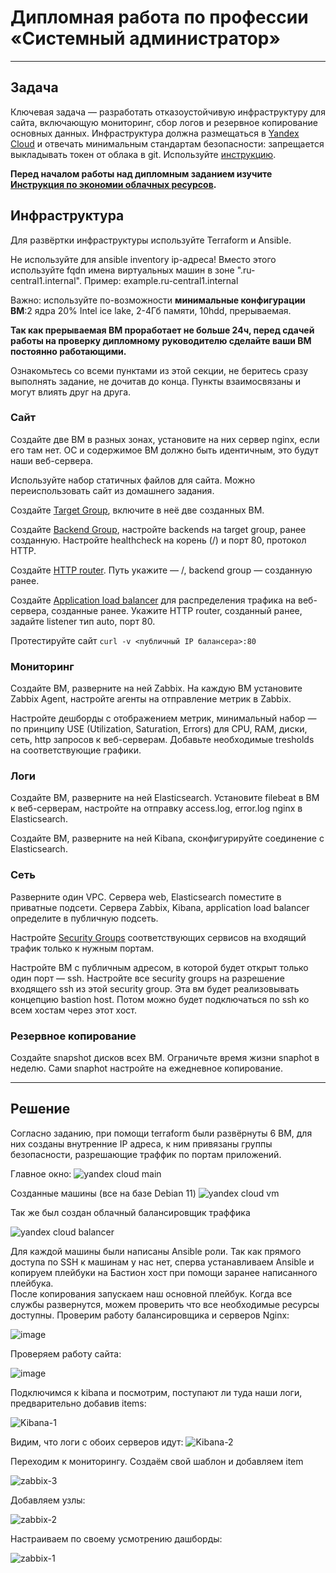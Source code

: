 # Дипломная работа по профессии «Системный администратор»

---------

## Задача
Ключевая задача — разработать отказоустойчивую инфраструктуру для сайта, включающую мониторинг, сбор логов и резервное копирование основных данных. Инфраструктура должна размещаться в [Yandex Cloud](https://cloud.yandex.com/) и отвечать минимальным стандартам безопасности: запрещается выкладывать токен от облака в git. Используйте [инструкцию](https://cloud.yandex.ru/docs/tutorials/infrastructure-management/terraform-quickstart#get-credentials).

**Перед началом работы над дипломным заданием изучите [Инструкция по экономии облачных ресурсов](https://github.com/netology-code/devops-materials/blob/master/cloudwork.MD).**

## Инфраструктура
Для развёртки инфраструктуры используйте Terraform и Ansible.  

Не используйте для ansible inventory ip-адреса! Вместо этого используйте fqdn имена виртуальных машин в зоне ".ru-central1.internal". Пример: example.ru-central1.internal  

Важно: используйте по-возможности **минимальные конфигурации ВМ**:2 ядра 20% Intel ice lake, 2-4Гб памяти, 10hdd, прерываемая. 

**Так как прерываемая ВМ проработает не больше 24ч, перед сдачей работы на проверку дипломному руководителю сделайте ваши ВМ постоянно работающими.**

Ознакомьтесь со всеми пунктами из этой секции, не беритесь сразу выполнять задание, не дочитав до конца. Пункты взаимосвязаны и могут влиять друг на друга.

### Сайт
Создайте две ВМ в разных зонах, установите на них сервер nginx, если его там нет. ОС и содержимое ВМ должно быть идентичным, это будут наши веб-сервера.

Используйте набор статичных файлов для сайта. Можно переиспользовать сайт из домашнего задания.

Создайте [Target Group](https://cloud.yandex.com/docs/application-load-balancer/concepts/target-group), включите в неё две созданных ВМ.

Создайте [Backend Group](https://cloud.yandex.com/docs/application-load-balancer/concepts/backend-group), настройте backends на target group, ранее созданную. Настройте healthcheck на корень (/) и порт 80, протокол HTTP.

Создайте [HTTP router](https://cloud.yandex.com/docs/application-load-balancer/concepts/http-router). Путь укажите — /, backend group — созданную ранее.

Создайте [Application load balancer](https://cloud.yandex.com/en/docs/application-load-balancer/) для распределения трафика на веб-сервера, созданные ранее. Укажите HTTP router, созданный ранее, задайте listener тип auto, порт 80.

Протестируйте сайт
`curl -v <публичный IP балансера>:80` 

### Мониторинг
Создайте ВМ, разверните на ней Zabbix. На каждую ВМ установите Zabbix Agent, настройте агенты на отправление метрик в Zabbix. 

Настройте дешборды с отображением метрик, минимальный набор — по принципу USE (Utilization, Saturation, Errors) для CPU, RAM, диски, сеть, http запросов к веб-серверам. Добавьте необходимые tresholds на соответствующие графики.

### Логи
Cоздайте ВМ, разверните на ней Elasticsearch. Установите filebeat в ВМ к веб-серверам, настройте на отправку access.log, error.log nginx в Elasticsearch.

Создайте ВМ, разверните на ней Kibana, сконфигурируйте соединение с Elasticsearch.

### Сеть
Разверните один VPC. Сервера web, Elasticsearch поместите в приватные подсети. Сервера Zabbix, Kibana, application load balancer определите в публичную подсеть.

Настройте [Security Groups](https://cloud.yandex.com/docs/vpc/concepts/security-groups) соответствующих сервисов на входящий трафик только к нужным портам.

Настройте ВМ с публичным адресом, в которой будет открыт только один порт — ssh. Настройте все security groups на разрешение входящего ssh из этой security group. Эта вм будет реализовывать концепцию bastion host. Потом можно будет подключаться по ssh ко всем хостам через этот хост.

### Резервное копирование
Создайте snapshot дисков всех ВМ. Ограничьте время жизни snaphot в неделю. Сами snaphot настройте на ежедневное копирование.


---------

## Решение

Согласно заданию, при помощи terraform были развёрнуты 6 ВМ, для них созданы внутренние IP адреса, к ним привязаны группы безопасности, разрешающие траффик по портам приложений.

Главное окно:
![yandex cloud main](https://github.com/SKA1010/Diplom_netology_sysadmin/assets/125235217/bc68fcd2-54bf-4390-a761-f90be2f4eb6a)

Созданные машины (все на базе Debian 11)
![yandex cloud vm](https://github.com/SKA1010/Diplom_netology_sysadmin/assets/125235217/b6a497fa-b9cc-48f0-90d0-df73e425bc52)

Так же был создан облачный балансировщик траффика

![yandex cloud balancer](https://github.com/SKA1010/Diplom_netology_sysadmin/assets/125235217/e1475f3b-dc2d-449a-9f6c-373419ee9071)

Для каждой машины были написаны Ansible роли. Так как прямого доступа по SSH к машинам у нас нет, сперва устанавливаем Ansible и копируем плейбуки на Бастион хост при помощи заранее написанного плейбука.  
После копирования запускаем наш основной плейбук. Когда все службы развернутся, можем проверить что все необходимые ресурсы доступны.
Проверим работу балансировщика и серверов Nginx:

![image](https://github.com/SKA1010/Diplom_netology_sysadmin/assets/125235217/d7698a15-3a98-4286-8294-d589c665be5a)

Проверяем работу сайта:

![image](https://github.com/SKA1010/Diplom_netology_sysadmin/assets/125235217/d43bd23a-8d80-4720-88fb-23e14a6b0798)

Подключимся к kibana и посмотрим, поступают ли туда наши логи, предварительно добавив items:

![Kibana-1](https://github.com/SKA1010/Diplom_netology_sysadmin/assets/125235217/aaa7b3fd-db5b-4fb9-b2e4-88a07d650304)

Видим, что логи с обоих серверов идут:
![Kibana-2](https://github.com/SKA1010/Diplom_netology_sysadmin/assets/125235217/02485e8b-cae2-472e-b1c9-d07cbc908a10)

Переходим к мониторингу. Создаём свой шаблон и добавляем item

![zabbix-3](https://github.com/SKA1010/Diplom_netology_sysadmin/assets/125235217/774ea26e-f8c0-4018-aa47-28816f95537f)

Добавляем узлы:

![zabbix-2](https://github.com/SKA1010/Diplom_netology_sysadmin/assets/125235217/e92e830f-1b1c-4ab7-b4db-4dbecde01fb1)

Настраиваем по своему усмотрению дашборды:

![zabbix-1](https://github.com/SKA1010/Diplom_netology_sysadmin/assets/125235217/5405ab75-71a8-4398-920e-5d9bb69a6620)






